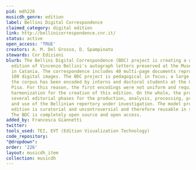 ```yaml
---
pid: mdh228
musicdh_genre: edition
label: Bellini Digital Correspondence
claimed_category: digital edition
link: http://bellinicorrespondence.cnr.it/
status: active
open_access: 'TRUE'
creators: A. M. Del Grosso, D. Spampinato
stewards: Cnr Edizioni
blurb: The Bellini Digital Correspondence (BDC) project is creating a digital critical
  edition of Vincenzo Bellini's autograph letters preserved at the Museo civico Belliniano
  in Catania. The correspondence includes 40 multi-page documents reproduced in over
  100 digital images. The BDC project is pedagogical in focus; a large portion of
  the corpus has been encoded by interns and doctoral students at the University of
  Pisa. For this reason, the first encodings were not uniform and required careful
  harmonization for the creation of this edition. On the whole, the project has required
  several editorial phases for the production, analysis, processing, presentation,
  and use of the Bellinian repertory under investigation. The model proposed in this
  edition is curatorial and uncontroversial and therefore reusable in similar contexts.
  The BDC is completely open source and open access.
added_by: Francesca Giannetti
twitter: 
tools_used: TEI, EVT (Edition Visualization Technology)
code_repository: 
"@dropdown": 
order: '226'
layout: musicdh_item
collection: musicdh
---
```

